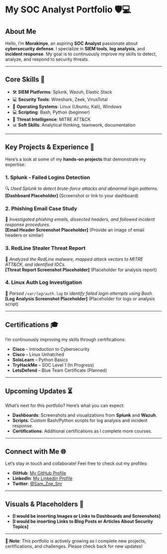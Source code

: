 # My SOC Analyst Portfolio 🛡️💻

## About Me
Hello, I’m **Morakinyo**, an aspiring **SOC Analyst** passionate about **cybersecurity defense**. I specialize in **SIEM tools**, **log analysis**, and **incident response**. My goal is to continuously improve my skills to detect, analyze, and respond to security threats.

---

## Core Skills 🧰
- 🛠️ **SIEM Platforms**: Splunk, Wazuh, Elastic Stack  
- 💻 **Security Tools**: Wireshark, Zeek, VirusTotal  
- 🐧 **Operating Systems**: Linux (Ubuntu, Kali), Windows  
- 💻 **Scripting**: Bash, Python (beginner)  
- 🧠 **Threat Intelligence**: MITRE ATT&CK  
- 📊 **Soft Skills**: Analytical thinking, teamwork, documentation

---

## Key Projects & Experience 📂
Here’s a look at some of my **hands-on projects** that demonstrate my expertise:

### **1. Splunk - Failed Logins Detection**  
🔍 *Used Splunk to detect brute-force attacks and abnormal login patterns.*  
**[Dashboard Placeholder]** (Screenshot or link to your dashboard)  

### **2. Phishing Email Case Study**  
📧 *Investigated phishing emails, dissected headers, and followed incident response procedures.*  
**[Email Header Screenshot Placeholder]** (Provide an image of email headers or similar)

### **3. RedLine Stealer Threat Report**  
🦠 *Analyzed the RedLine malware, mapped attack vectors to MITRE ATT&CK, and identified IOCs.*  
**[Threat Report Screenshot Placeholder]** (Placeholder for analysis report)

### **4. Linux Auth Log Investigation**  
📜 *Parsed `/var/log/auth.log` to identify failed login attempts using Bash.*  
**[Log Analysis Screenshot Placeholder]** (Placeholder for logs or analysis script)

---

## Certifications 🎓
I’m continuously improving my skills through certifications:

- **Cisco** – Introduction to Cybersecurity  
- **Cisco** – Linux Unhatched  
- **SoloLearn** – Python Basics  
- **TryHackMe** – SOC Level 1 (In Progress)  
- **LetsDefend** – Blue Team Certificate (Planned)

---

## Upcoming Updates ⏳
What’s next for this portfolio? Here’s what you can expect:
- **Dashboards**: Screenshots and visualizations from **Splunk** and **Wazuh**.  
- **Scripts**: Custom Bash/Python scripts for log analysis and incident response.  
- **Certifications**: Additional certifications as I complete more courses.

---

## Connect with Me 🌐
Let’s stay in touch and collaborate! Feel free to check out my profiles:

- **GitHub**: [My GitHub Profile](https://github.com/YourUsername)  
- **LinkedIn**: [My LinkedIn Profile](https://www.linkedin.com/in/yourprofile)  
- **Twitter**: [@Sam_Zoe_Snr](https://twitter.com/Sam_Zoe_Snr)  

---

## Visuals & Placeholders 📸
- **[I would be inserting Images or Links to Dashboards and Screenshots]**  
- **[I would be inserting Links to Blog Posts or Articles About Security Topics]**

---

👀 **Note**: This portfolio is actively growing as I complete new projects, certifications, and challenges. Please check back for new updates!
